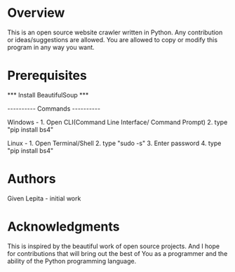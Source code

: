 # Overview

This is an open source website crawler written in Python. Any contribution or ideas/suggestions are allowed.
You are allowed to copy or modify this program in any way you want.


# Prerequisites
*** Install BeautifulSoup ***

---------- Commands ----------

Windows - 1. Open CLI(Command Line Interface/ Command Prompt)
	  2. type "pip install bs4"

Linux   - 1. Open Terminal/Shell
	  2. type "sudo -s"
	  3. Enter password
	  4. type "pip install bs4"



# Authors
Given Lepita - initial work


# Acknowledgments

This is inspired by the beautiful work of open source projects. And I hope for contributions that will bring out the best of
You as a programmer and the ability of the Python programming language.
